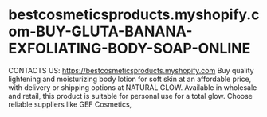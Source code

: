 # bestcosmeticsproducts.myshopify.com-BUY-GLUTA-BANANA-EXFOLIATING-BODY-SOAP-ONLINE
CONTACTS US: https://bestcosmeticsproducts.myshopify.com  Buy quality lightening and moisturizing body lotion for soft skin at an affordable price, with delivery or shipping options at NATURAL GLOW. Available in wholesale and retail, this product is suitable for personal use for a total glow. Choose reliable suppliers like GEF Cosmetics, 
